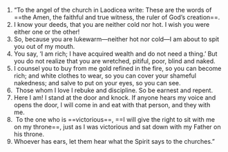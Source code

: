 1. “To the angel of the church in Laodicea write: These are the words of ==the Amen, the faithful and true witness, the ruler of God’s creation==.
2. I know your deeds, that you are neither cold nor hot. I wish you were either one or the other!
3. So, because you are lukewarm—neither hot nor cold—I am about to spit you out of my mouth.
4. You say, ‘I am rich; I have acquired wealth and do not need a thing.’ But you do not realize that you are wretched, pitiful, poor, blind and naked.
5. I counsel you to buy from me gold refined in the fire, so you can become rich; and white clothes to wear, so you can cover your shameful nakedness; and salve to put on your eyes, so you can see.
6.  Those whom I love I rebuke and discipline. So be earnest and repent.
7. Here I am! I stand at the door and knock. If anyone hears my voice and opens the door, I will come in and eat with that person, and they with me.
8.  To the one who is ==victorious==, ==I will give the right to sit with me on my throne==, just as I was victorious and sat down with my Father on his throne.
9. Whoever has ears, let them hear what the Spirit says to the churches.”